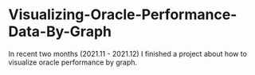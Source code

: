 # Visualizing-Oracle-Performance-Data-By-Graph
In recent two months (2021.11 - 2021.12) I finished a project about how to visualize oracle performance by graph.
